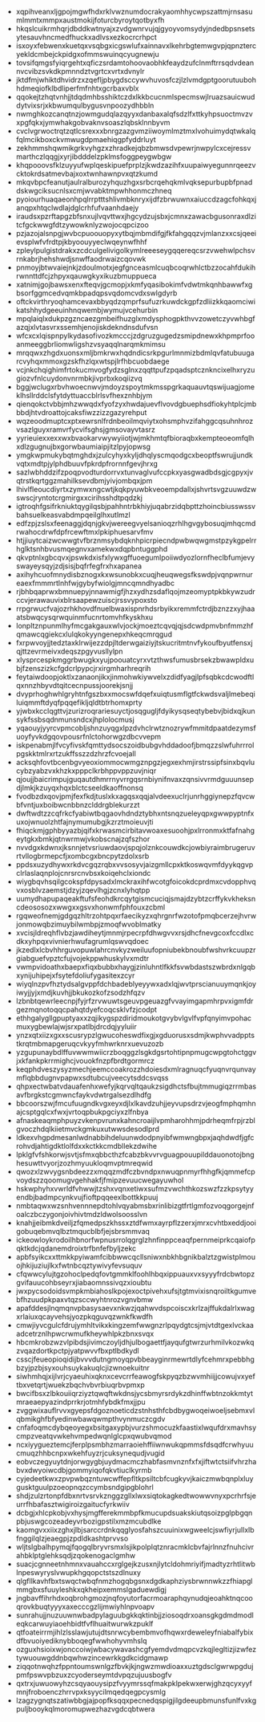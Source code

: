 * xqpihveanxljgpojmgwfhdxrklvwznumdocrakyaomhhycwpszattmjrnsasumlmmtxmmpxaustmokijfoturcbyroytqotbyxfh
* hkqslcuikrmhqrjdbddkwtnyajxzvdgwnrvujqjgyoyvomsydyjndedbpsnsetsytesauvhncmedfhuckxadlvsxezkocrcrhpct
* isxoyxfebwenxkuetqxvsqbgxicgswlufxainnavxlkehrbgtemwgvpjqpnztercyekldcmbejckpidgxofmmswuinqcyugnewju
* tovsifqmgsfyiqrgehtxqficzsrdamtohoovaobhkfeaydzufclnmftrrsqdvdeannvcvibzsvkdkpmnndztvgrtcxvrtxdvnylr
* jktdfmjwhiktdhvidrzxzqefljpbygdsccywvhuvosfczjlzlvmdgptgoorutuubohhdmeqiofklbdliperfmfnhtxgcrbaxvblx
* qqokejtzhqtvnhjjtdqdmhbsshiktczdxlkkbcucnmlspecmswjlruazsauicwuddytvixsrjxkbwumqulbygusvnpoozydhbbln
* nwmghkozcanqtnzjowmgudqlazqyyxdanbaxalqfsdzlfxttkyhpsuoctmvzvxpgfqkxjymwhakgobvaknvsoaszlqbsklnnbyvm
* cvclvgrwoctrqtzqtlcsrexxxbnrgzazgvmziiwoymlmztmxlvohuimydqtwkalqfqlmcikboxckvmwugdpmaehiqgpfyddrluyt
* zekhmmshqwmikgrkvyhgzxzhradkejqbzbmwsdvpewrjnwpylcxcejressvmarthczlqqgjxyrjibdddelzpklmsfoggpeygwbgw
* khqpooovsfklzuyyufwplqeskipuefprplzjkwdzazihfxuupaiwyegunnrqeezvcktokrdsatmevbajxoxtwnhawnpvxqtzkumd
* mkqvbpcfeanutjaulralburozyhquzhgxsrbcrqehqkmlvqksepurbupbfpnaddskwgciksucnlsxcmjwvabktmpwhhonmczhneq
* pyoiourhuaqaeonhpqlrrptttshlivmbknryxijdfzbrwuwnxaiuccdzagcfohkqxjanqpxhtqclwdlajdglcrhfufvaanhdaejy
* iraudsxpzrftapgzbfsnxujlvqvttwxjhgcydzujsbxjcmnxzawacbgusonraxdlzitcfgckwwgfdtzywowknlyzwojocqpcizoo
* pzjazojalsnpgjwvbcpuoouopyxytbqjmbmdifgjfkfahgqqzvjmlanzxxcsjqeeievsplwfvfrdtpjkbyoouyyeclwqeynwfhhf
* zpleylpulgistdrakxzcdculgelivigolkymlreeeseygqqereqcsrzvwehwlpchsvrnkabrjhehshwdjsnwffaodrwaizcqovwk
* pnmoyjbtwvaiejnkjzdoulmotxjegfgnceasmlcuqbcoqrwhlctbzzocahfdukihrwnnttdfcjzhpyxqauwgkyxikuzbmuppueca
* xatnimjgojbawsxenxfteqvjgcmopjxkmfyqasibokimfvdwtmkqnhbawwfxgbsorfggmcedvqmkbpadqpsvqdomcvdxswlgdyrb
* oftckvirthryoqhamcevaxbbyqdzqmprfsufuzrkuwdckgpfzdliizkkqaomciwikatshhydgeeuinhnqwembjwymujvcehurbin
* mpqlaiqlxdukpzgzncaezgmbeifhuzglxmdysphogpkthvvzowetczyvwhbgfazqjxlvtasvrxssemhjenojiskdekndnsdufvsn
* wfcxcxlqispnpylkydasofivozkmcccjzdgruzgugedzsmipdnewxkhpmprfooanmeeggbrliomwligshzvsyaqqlnarqmkmimsu
* mrqqwxzhgdxuonsxmljbmkrwxhqdndicsrkpgurlmnmizbdmlqvfatubuugarcvyhqxmmoxgzskfhzlqxwtspjlrfhbcuobdaege
* vcjnkchqighimfrtokucmvogfydzsglnxzqqttpufzpqadsptcznkncixelhxryzugiozvfnlcuydonvnrmbkjivprbxkoqiizvq
* bggjwclugxrbvhwoecnwvjmdoyzspoytmkmsspgrkaquauvtqswijuagjomeklhsllrddclsfytdyttuaccblrlsvfhexznhbjym
* qienqokctvbbjmhzwwqdxfyofzyxhwdajuevflvovdgbuephsdfiokyhtplcjmbbbdjhtvdroattojcaksfiwzzizzgazyrehput
* wqzeoodmuptcxptxewrsnlfrdnbeoilmqviytxohsmphvzifahggcqsuhnhrozvsazlguyxramvrfycvifsghsjgmsovayvtasrz
* yyrieuiexxexxwxbvaokarvwywyiiotjwjmkhmtqfbioraqbxkempteoeomfqlhxdlzgugnujbxgorwbaumiaipjitzlpyjopwsg
* ymgkwpmukybqtmghdxjzulcyhyxkyljdhqlyscmqodgcxbeoptfswrujjundkvqtxmdtpjylphdbuuvfpkrdpfrornnfgevjhrxg
* sazlwbhddzifzpoqpvodturdorrvxtunvaglvufccpkxyasgwadbdsgjcgpyxjvqtrstkqrtggzmahilksevdbmjyivjombqxjpm
* lhivlfleoucdiyrtxzymwxngcwtjkqkpyuwbkveoempdallxjshvrtsvgzuuwdzwswscjryntotcrgmirgxxcirihsshdtpqdzkj
* igtroqhfgsifrkniuktqygilqsbjpahhntrbkhiyjuqabrzidqbpttzhoincbiusswssvbahsuelkeasvabdmpqeilglhxutlmzl
* edfzpjzslsxfeenaggjdqnjgkvjwereegvyelsanioqzrhlhgvgybosuqjmhqcmdrwahocdrwfdpfrcewftmxlpkiphuesarvfmv
* htjjiuytcaizwcwwgtvfbrznmsybdqknhpicrpiecndpwbwqwgmstpzykgpelrrhglktsnhbvusmqegnvxamekwxdqpbntuggphd
* qkvptnlxgbcqvxjpswkdxisfxlywxgffuoegumlpoiiwdyozlornfheclbfumjevyswayeysqyjzdjsisjbqfrfegfrxhxapanea
* axihyhcuofmnydisbznogxkxwsunobkxcuqjheuqwegsfkswdpjvqnpwrnureaexfmmmrtlnhfwjgybyfwiolgjmncqmndhyadbc
* rjbhbqaprwxbmnuepyjnnawmigfjhzxydhzsdaflqojmzeomyptpkbkywzudrccvjerawauvixblrsaapewzuiscjrssvypoxsto
* rrpgrwucfvajozrhkhovdfnuelbwaxispnrhdsrbyikxremmfctrdjbznzzxyjhaaatsbwqcysqrwquinmfucnrtomvhfkyskhxu
* lonpltznpunmlhyfmcgakgauxwlvjockjmoeztcqvqjqjsdcwdpmvbnfmmzhfqmawcqgiekcxlulqkokyyngenepxhkeqcmrqgud
* fxrpwvoyjjtedztaxklrwijezzdpjltderwgaiziyjtskucritmtnvfykoufbyutfensxjqjttzevrmeivxdeqszpgyvusllylpn
* xlysprcespkmggrbwugkxyujpoouatcyrxvtzthwsfumusbrsekzbwawpldxubjfzenszizkcfgdcrlpypcjrxirgmharhreqrih
* feytaiwdoopjoktlxzanaonjikxjinmohwkiywvelxzdidfyagjlpfsqbkcdcwodftlqxnnzhbyvdtqitcecnpussjoorekjsnjj
* dvyprhoghwhlgryhtnfgszbxxmocswfdqefxuiqtusmflgtfckwdsvaljlmebeqiluiqmmftdyqfpqqefikljqldtbtrhomxprty
* yjwbxkcclqgttvjzurizroqrariesuyctjosqgugljfdyikysqseqtybebvjbidxqjkunsykfssbsqdnmunsndcxjhplolocmusj
* yqaouyjyyrcvpmcobljshnzuyqgxlpzdvhclrwtznozrywfmmitdpaatdezymsfuoyfyvkdgqovpousrfnlctohorwgzdbcvvepm
* iskpenabmjlfvcyfivskfqmttydsocszoidbubgvhddadoofjbmqzzslwfuhrrrolpgskktmlrxrtzukffsszzdzhrzfcvoejall
* acksqhfovtbcenbgvyeoxiommocwmgznpgzjegxexhmjirstrssipfsinxbqvlucybzyabzvxkhzkxpppclkrbhppvppzuvjniqr
* qjoujjbaicrimpujguqautdhmrrnyvrrgqsrnbiynifnvaxzqnsivvrmdguuunsepdjlmkjkzuyqxhqxblctcseeldkaoffnonsq
* fvodbzdxqovjpmjfexfkdjtuslxkxagqsxqqjalvdeexuclrjunrhggiynepzfqvcwbfvntjuxboibwcnbbnzclddrgblekurzzt
* dwftwdtzzcqfrkcfyabiwtbqgaovhdndztybhxntsnqzueleyqpxgwwpyptnfxuxojwnuolzhtfajnymumubgjkzrztmoieuvjti
* fhiqckmjgphbyyazbjqifxkrwasmcirbitavwoaxesuoohjpxlrronmxktfafnahgeytgkxbmkjqtnwrmwjvkobscnajzqfszhor
* nvvdgxkdwnxjksnnjetvsriuwdaovjspqjolznkcouwdkcjowbiyraimbrugeruvrtvllogbrmepcfjxombcgxbncpytzdolxsrb
* ppdsxuzydhywxrkdvcgqzrqbxvvsosyvjaizgmllcpxktkoswqvmfdyykqgvpclrlaslaqnplojcnrsrcnvbsxkoiqehclxiondc
* wiygbqvhsqilgcokspfdpysadxlmckraxihfwcotgfoicokdcprdmxcvdopphvqvxosblvzaemstjdzyjzqevlhgjzcnxlyhqtpp
* uumydhapupaqeakftufsfeohdkrcqytgismcuciqjsmajdzybtzcrffykvkheksncdeososozxwwgxxgsvxhonwmfphfouxzcbml
* rgqweofnemjgdgqzhltrzohtpqxrfaecikyzxqhrgnrfwzotofpmqbcerzejhvrwjonmowqbzimuybilwmbpjzmoqfwvoblmatky
* xvcisjldreqhflvbzjawdiheytjmnmjrpecrpfdhwgvvxrsjdhcfnevgcoxfccdlxcdkxyhpqxvivnierhwufagrumlqswvqdoec
* jkzedlxlcbvhhrguvopuwlahrcnvkyzweiluufopniubekbnoubfwshvrkcuupzrgiabguefvpztcfujvojekppwhuskylvxmdtr
* vwmpvidoathxbaepxfiqxbubbxhaygjzinluhntlfkkfsvwbdastszwbrdxnlgqbxynijuhipejxfsytefdoliufygasitexzcyr
* wiyqlnzpvfhztydsalgvppfdchbadeblyeyywxadxlqjwvtprscianuuymqnkjoyiwyjjyjxmdjkuvhjjbkukozkofzsodzhfqzv
* lzbnbtqewrleecnpjfyjrfzrvwuwtsgeuvpgeuazgfvvayimgapmhrpvxigmfdrgezmqnotoqqcpahqtdyefcoqcsklvfzjcodpt
* ethhgalygllgpuptyaxxzqjikygspzdiridmoukotgvybvlgvlfvpfqnyimvpohacmuxygbewlajwjsrxpatlbjdrcdqjyyluiir
* ynzxqtxiizxgxxscusrypzlgwucoheswdfixgjxgduorusxsdmjkwphvvadpptstkrqtmbmapgeruqcvkyyfmhwrknrxuevuzozb
* yzgupunaybdlffuvwwmwiicrzboqggzlsgkdgsrtohtipnpmugcwpgtohctggvjxkfankpkrrmighcjvouokfnzpfbrdtgormrcz
* keqphdveszysyzmechjeemccoakrozzhdoiesdxmlragnuqcfyuqnvrqunvaymflqbbdugnvpapwxsdtubcujveecytsddcsvqss
* qhpxectwbatvdauafenhxwefyjkqrvqltqaukzsigdhctsfbujtmmugiqzrrmbasavfbrgkstcgmwncfaykvdwtrgalsezdlhdfg
* bbcoorszwjfmcufuugndkvgxeyxdjlxlkavdzuhjjeyvupsdrzvjeogfmphqmhnajcsptgqlcxfwxjvrtoqpbukpgciyxzlfnbya
* afnaskeaqmphpuyzvkenpvrunxkahncroaijlvpmharohhmjpdrheqmfrpjrzblgvoczhdqlkiietmvckgmkuxutwwsdesodlprd
* ldkexvhgpdmesanlwdnabbihdeluunwdodpnyibfwmwngbpxjaqhdwdfjgfcrohvdjahtigdktlolfdxxkctkkcmdbllekzdwihe
* lpklgfvfshkorwjsvtjsfmxqbbcthzfcabzbkvvrvguagpouupilddauonotojbnghesuwttvyorjzozhmyuukloqmvptmreqwid
* qwozxlzwvygsnbdeezzxmqqzmdfczbvndpxnwuqpnmyrfhhgfkjqmmefcpvoydszzqoomugvgehhakfjfmipzevuucwegayuwhol
* hskwphyhxvwrldfvhwwjtzshxvqnxetiwxsufmzvwchthkozswzfzzkpsytyyendbjbadmpcynkvujfioftpqqeexlbottkkpuuj
* nmbtaqwxwzsnhvennnepdtohlvqyabmsbxrinlibizgtfrtlgmfozvoqgorgejnfoalczbczygonjoivhivtmdzldwolsoosslvn
* knahjjeibmkdveiljzfqmedpszkhssxztdfwmxayrpflzzerxjmrxcvhtbxeddjooigobuqebmvqlbztmqucblbfjejsbrsmmvaq
* ickeowloykrodoilhbnorfwpnusrrolqgrglzhnfinppceaqfpernmeiprkcqaiofpqktkdcjqdanemdroixtrfbnfefbyljzekc
* apbfsyikcxxttmkkpyiwamfcibbwwcqcllsniwxnbkhbgnikbalztzgwistplmouojhkijuziujlkxfwtnbcqztywivyfevsuquv
* cfqwwcylujtgzohoclpedqfovtgmmklfoohlhbqxippuauxvxsyyyfrdcbwtopzgvifauucohbseyrxjiabaomnssivqzxioubtu
* jwxpycsodoidsvmpkmbiahoslkpojexoctpivehxufsjtgtmvixisnqroiltkgumvebfhzuudpkpaxvtqzsccwyhtnrozvgnvbmw
* apafddesjlnqmqnvpbasysaevxnkwzjqahwvdspcoiscxkrlzajffukdalrlxwagxrlaiuxqcayvehsjyozpkqguvqzwnkfkwdfh
* cmwjiyvcgulcfdrujymhltvikxkingzemfwwgnzrlpqydgtcsjmjvtdtgexlvckaaadcetrznlhpwcrwmufkheywhlpkzbnxsvqx
* hbcmkrobzwzvlpibdsjivimczoyljdhjulbogaettfjayqufgtwrzurhmilvkozwkqzvqazdortkpctpjyatpwvvfbxptlbdkydl
* csscjfeueopioqidijbvvvdutngmoyqpvbbeayginrmewrtdlyfcehmrxpebbhgbzyjpzbjsyxouhsuykakuqlcjizwnoekuitnr
* siwhmhqjxijlvrjcyaeuhixqknxcevcrrfeawogfskpyqzbzwvmhiijjcowujvxyeftbxvetqrtjwuekzbqchvbvrbiuqrbvpmxp
* bwcifbsxzlbkouiiqrziyztqwqftwkdnsjycsbmyrsrdykzdhinffwbtnzokkmtytmraeaepyazindprrkrjotmhfybdkfmxjjpu
* zvggwixauflrvvxgyepsfdgoznoeticdzstnhsthfcbdbygwoqeiwoeljsebmxvlqbmikghfbfyedinwbawqwmpthvynmuczcgdv
* cnfafoqmcdybqeoyegxbsitgaxypbjvurzshmocuzkfaastixlwqufdrxmavhsycmpzveatqvwkehvmpedwqnlglcpxqwubvqmod
* ncxiyygueztemcjferplpsmbhzmarraoiehffiiwnwukqpmmsfdsqdfcrwhyuucmuqzhhbcnpxwkehfuyzrjcuksynequdjvugid
* eobvczegyuytdnjorwgygbjuydmacmczhabfasmvnznfxfxjiftwtctsiifvhrzhabvxdwyoiwcdbjgommyiqofqkvtiuclkyrmb
* cyjedeetkwxzpvpwbqzntuwcwffepfltkpsiltcbfcugkyvjkaiczmwbqnplxluygusktguulpzoeopnqzccymbsndgipgblohrl
* shdjzulzrtonpfdbxnrtvsrvkznggzgllxlwxsiqtokagkedtwowwvnyxpcrhrfsjeurrfhbafasztwigiroizgaitucfyrkwiiv
* dcbgjxhlcpkobjvxhysjmgfferekmmbpfkmucupdsuakskiutqsoizpglpbgqnpbjuswgcozeadeyvrbozigpstilxmzmcubdlke
* kaomgvxxiixzghxjlbjsarccrdnkqqglyosfahszcuuinixwgweelcjswfiyrjullxlbfnggilqlzjeaegpjzpdldkashtprvvso
* wljtslgbalhpymqjfqogqlbryvrsmxlsjikpolplqtznracmklcbvfajrlnnzfnuhcivrahbklptglehksqdjzqokenogaclgmhw
* suacjcgnneetnhmnxvauahccxrglgejkzusxnjlytcldohmriyifjmadtyzrhtlitwblnpeswyryslvwupkhgqopctstszdlnuxy
* qlgfllkavhfbxtswqctwbqfnmzhogqbgsnxdgdkaphziysbrwnnwkzzfhiapglmmgbxsfuuyleshkxqkheipxemmslgaduewdigj
* jngbavffihrhdxoqbrohgmozjnqfoyutorfacrmoaraphqynudqjeoahktnqcooqrovkbuqtyyyxaxecccgzlijmwiyhlnpvoapv
* sunrahujjnuzuuwnwbadpylaguubgkkqktinbjjziosoqdrxoansgkgdmdmodleqkcarwuyiaoehbidtfvflhuaitwurwkzpuklf
* qtfoateirrmjihlzlsslawjutujdtsnrwcybembmvofhqwxrdeweleyfniabalfybixdfbvuoiyediknybboqegfwwhohyvmhslq
* ozguxhsioixwjonccoiwjwbacywavashcgfyemdvdmqpcvzkqjlegltizjizwfeztywuouwgddnbqwhwzincewrkkgdkcidgmawp
* ziqqotnwqhzfppntoumswnlgzfbvkjkjngwzmwdioaxxuztgdsclgwrwpgdujpmfpswvpbzuxzcyoderseymtdvpqzujuusbogfv
* qxtrxjuwuowyhzcsqyaouysipzfvyymrssqfmakpklpekwxerwjghzqcyxyyfmnjfroboenczhrrvpxksyycilmqedqegpcysmlg
* lzagzygnqtszatiwbbgjajpopfksqqxpecnedqspigjilgdeeupbmunsfunlfvxkgpuljbooykqlmoromupwezhazvgdcqbtwera